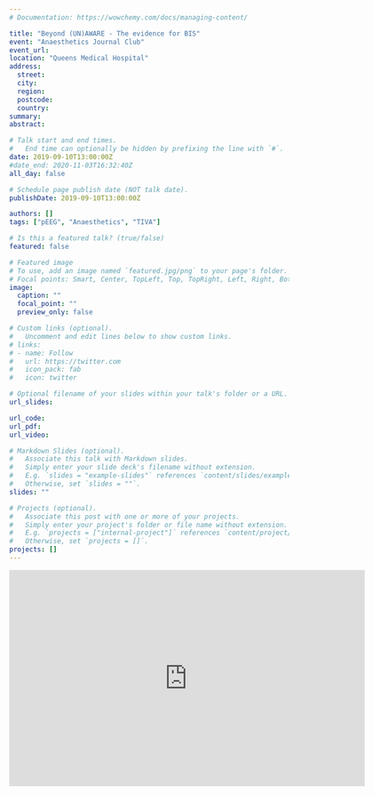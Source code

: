 ```yaml
---
# Documentation: https://wowchemy.com/docs/managing-content/

title: "Beyond (UN)AWARE - The evidence for BIS"
event: "Anaesthetics Journal Club"
event_url:
location: "Queens Medical Hospital"
address:
  street:
  city:
  region:
  postcode:
  country:
summary:
abstract:

# Talk start and end times.
#   End time can optionally be hidden by prefixing the line with `#`.
date: 2019-09-10T13:00:00Z
#date_end: 2020-11-03T16:32:40Z
all_day: false

# Schedule page publish date (NOT talk date).
publishDate: 2019-09-10T13:00:00Z

authors: []
tags: ["pEEG", "Anaesthetics", "TIVA"]

# Is this a featured talk? (true/false)
featured: false

# Featured image
# To use, add an image named `featured.jpg/png` to your page's folder. 
# Focal points: Smart, Center, TopLeft, Top, TopRight, Left, Right, BottomLeft, Bottom, BottomRight.
image:
  caption: ""
  focal_point: ""
  preview_only: false

# Custom links (optional).
#   Uncomment and edit lines below to show custom links.
# links:
# - name: Follow
#   url: https://twitter.com
#   icon_pack: fab
#   icon: twitter

# Optional filename of your slides within your talk's folder or a URL.
url_slides: 

url_code: 
url_pdf:
url_video: 

# Markdown Slides (optional).
#   Associate this talk with Markdown slides.
#   Simply enter your slide deck's filename without extension.
#   E.g. `slides = "example-slides"` references `content/slides/example-slides.md`.
#   Otherwise, set `slides = ""`.
slides: ""

# Projects (optional).
#   Associate this post with one or more of your projects.
#   Simply enter your project's folder or file name without extension.
#   E.g. `projects = ["internal-project"]` references `content/project/deep-learning/index.md`.
#   Otherwise, set `projects = []`.
projects: []
---
```

<iframe src="https://docs.google.com/presentation/d/e/2PACX-1vTiuejfXZwsB_DJ7UN9sCTi7BqIyyGtrRNtHsV706us9AZoE41Q-mjBRMJ4mCxF-w/embed?start=false&loop=false&delayms=3000" frameborder="0" width="640" height="389" allowfullscreen="true" mozallowfullscreen="true" webkitallowfullscreen="true"></iframe>
